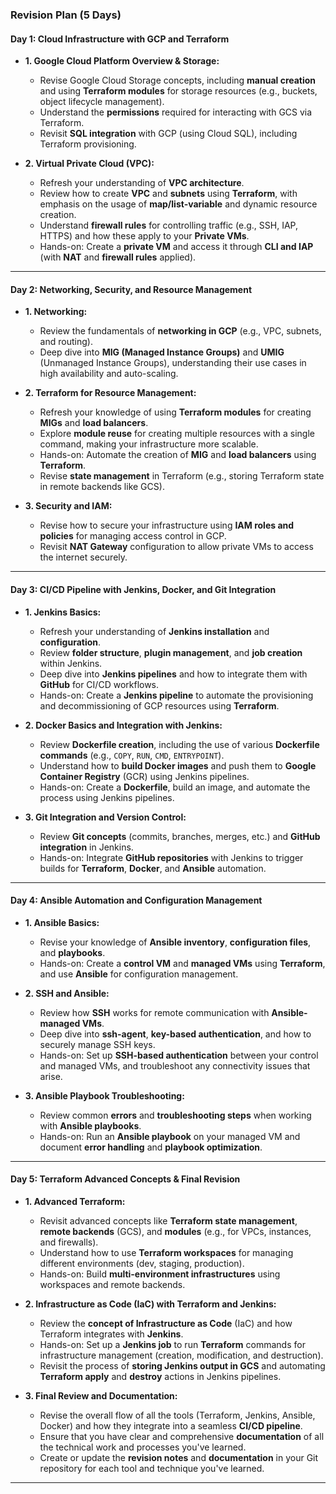 ### **Revision Plan (5 Days)**

#### **Day 1: Cloud Infrastructure with GCP and Terraform**
- **1. Google Cloud Platform Overview & Storage:**
  - Revise Google Cloud Storage concepts, including **manual creation** and using **Terraform modules** for storage resources (e.g., buckets, object lifecycle management).
  - Understand the **permissions** required for interacting with GCS via Terraform.
  - Revisit **SQL integration** with GCP (using Cloud SQL), including Terraform provisioning.

- **2. Virtual Private Cloud (VPC):**
  - Refresh your understanding of **VPC architecture**.
  - Review how to create **VPC** and **subnets** using **Terraform**, with emphasis on the usage of **map/list-variable** and dynamic resource creation.
  - Understand **firewall rules** for controlling traffic (e.g., SSH, IAP, HTTPS) and how these apply to your **Private VMs**.
  - Hands-on: Create a **private VM** and access it through **CLI and IAP** (with **NAT** and **firewall rules** applied).

---

#### **Day 2: Networking, Security, and Resource Management**
- **1. Networking:**
  - Review the fundamentals of **networking in GCP** (e.g., VPC, subnets, and routing).
  - Deep dive into **MIG (Managed Instance Groups)** and **UMIG** (Unmanaged Instance Groups), understanding their use cases in high availability and auto-scaling.

- **2. Terraform for Resource Management:**
  - Refresh your knowledge of using **Terraform modules** for creating **MIGs** and **load balancers**.
  - Explore **module reuse** for creating multiple resources with a single command, making your infrastructure more scalable.
  - Hands-on: Automate the creation of **MIG** and **load balancers** using **Terraform**.
  - Revise **state management** in Terraform (e.g., storing Terraform state in remote backends like GCS).

- **3. Security and IAM:**
  - Revise how to secure your infrastructure using **IAM roles and policies** for managing access control in GCP.
  - Revisit **NAT Gateway** configuration to allow private VMs to access the internet securely.

---

#### **Day 3: CI/CD Pipeline with Jenkins, Docker, and Git Integration**
- **1. Jenkins Basics:**
  - Refresh your understanding of **Jenkins installation** and **configuration**.
  - Review **folder structure**, **plugin management**, and **job creation** within Jenkins.
  - Deep dive into **Jenkins pipelines** and how to integrate them with **GitHub** for CI/CD workflows.
  - Hands-on: Create a **Jenkins pipeline** to automate the provisioning and decommissioning of GCP resources using **Terraform**.

- **2. Docker Basics and Integration with Jenkins:**
  - Review **Dockerfile creation**, including the use of various **Dockerfile commands** (e.g., `COPY`, `RUN`, `CMD`, `ENTRYPOINT`).
  - Understand how to **build Docker images** and push them to **Google Container Registry** (GCR) using Jenkins pipelines.
  - Hands-on: Create a **Dockerfile**, build an image, and automate the process using Jenkins pipelines.

- **3. Git Integration and Version Control:**
  - Review **Git concepts** (commits, branches, merges, etc.) and **GitHub integration** in Jenkins.
  - Hands-on: Integrate **GitHub repositories** with Jenkins to trigger builds for **Terraform**, **Docker**, and **Ansible** automation.

---

#### **Day 4: Ansible Automation and Configuration Management**
- **1. Ansible Basics:**
  - Revise your knowledge of **Ansible inventory**, **configuration files**, and **playbooks**.
  - Hands-on: Create a **control VM** and **managed VMs** using **Terraform**, and use **Ansible** for configuration management.

- **2. SSH and Ansible:**
  - Review how **SSH** works for remote communication with **Ansible-managed VMs**.
  - Deep dive into **ssh-agent**, **key-based authentication**, and how to securely manage SSH keys.
  - Hands-on: Set up **SSH-based authentication** between your control and managed VMs, and troubleshoot any connectivity issues that arise.

- **3. Ansible Playbook Troubleshooting:**
  - Review common **errors** and **troubleshooting steps** when working with **Ansible playbooks**.
  - Hands-on: Run an **Ansible playbook** on your managed VM and document **error handling** and **playbook optimization**.

---

#### **Day 5: Terraform Advanced Concepts & Final Revision**
- **1. Advanced Terraform:**
  - Revisit advanced concepts like **Terraform state management**, **remote backends** (GCS), and **modules** (e.g., for VPCs, instances, and firewalls).
  - Understand how to use **Terraform workspaces** for managing different environments (dev, staging, production).
  - Hands-on: Build **multi-environment infrastructures** using workspaces and remote backends.

- **2. Infrastructure as Code (IaC) with Terraform and Jenkins:**
  - Review the **concept of Infrastructure as Code** (IaC) and how Terraform integrates with **Jenkins**.
  - Hands-on: Set up a **Jenkins job** to run **Terraform** commands for infrastructure management (creation, modification, and destruction).
  - Revisit the process of **storing Jenkins output in GCS** and automating **Terraform apply** and **destroy** actions in Jenkins pipelines.

- **3. Final Review and Documentation:**
  - Revise the overall flow of all the tools (Terraform, Jenkins, Ansible, Docker) and how they integrate into a seamless **CI/CD pipeline**.
  - Ensure that you have clear and comprehensive **documentation** of all the technical work and processes you've learned.
  - Create or update the **revision notes** and **documentation** in your Git repository for each tool and technique you've learned.

---

